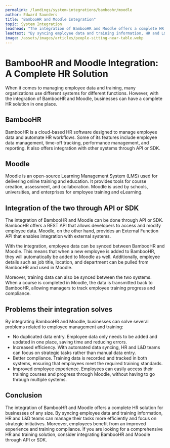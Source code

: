 ```yaml
---
permalink: /landings/system-integrations/bamboohr/moodle
author: Edward Saunders
title: "BambooHR and Moodle Integration"
topic: System Integration
leadhead: "The integration of BambooHR and Moodle offers a complete HR solution for businesses of any size"
leadtext: "By syncing employee data and training information, HR and L&D teams can manage their tasks more efficiently and focus on strategic initiatives. Moreover, employees benefit from an improved experience and training compliance. If you are looking for a comprehensive HR and training solution, consider integrating BambooHR and Moodle through API or SDK."
image: /assets/images/articles/people-sitting-near-table.webp
---
```

<div class="arttext">	<h1>BambooHR and Moodle Integration: A Complete HR Solution</h1>
	<p>When it comes to managing employee data and training, many organizations use different systems for different functions. However, with the integration of BambooHR and Moodle, businesses can have a complete HR solution in one place.</p>
	<h2>BambooHR</h2>
	<p>BambooHR is a cloud-based HR software designed to manage employee data and automate HR workflows. Some of its features include employee data management, time-off tracking, performance management, and reporting. It also offers integration with other systems through API or SDK.</p>
	<h2>Moodle</h2>
	<p>Moodle is an open-source Learning Management System (LMS) used for delivering online training and education. It provides tools for course creation, assessment, and collaboration. Moodle is used by schools, universities, and enterprises for employee training and eLearning.</p>
	<h2>Integration of the two through API or SDK</h2>
	<p>The integration of BambooHR and Moodle can be done through API or SDK. BambooHR offers a REST API that allows developers to access and modify employee data. Moodle, on the other hand, provides an External Function API that enables integration with external systems.</p>
	<p>With the integration, employee data can be synced between BambooHR and Moodle. This means that when a new employee is added to BambooHR, they will automatically be added to Moodle as well. Additionally, employee details such as job title, location, and department can be pulled from BambooHR and used in Moodle.</p>
	<p>Moreover, training data can also be synced between the two systems. When a course is completed in Moodle, the data is transmitted back to BambooHR, allowing managers to track employee training progress and compliance.</p>
	<h2>Problems their integration solves</h2>
	<p>By integrating BambooHR and Moodle, businesses can solve several problems related to employee management and training:</p>
	<ul>
		<li>No duplicated data entry. Employee data only needs to be added and updated in one place, saving time and reducing errors.</li>
		<li>Increased efficiency. With automated data syncing, HR and L&D teams can focus on strategic tasks rather than manual data entry.</li>
		<li>Better compliance. Training data is recorded and tracked in both systems, ensuring that employees meet the required training standards.</li>
		<li>Improved employee experience. Employees can easily access their training courses and progress through Moodle, without having to go through multiple systems.</li>
	</ul>
	<h2>Conclusion</h2>
	<p>The integration of BambooHR and Moodle offers a complete HR solution for businesses of any size. By syncing employee data and training information, HR and L&D teams can manage their tasks more efficiently and focus on strategic initiatives. Moreover, employees benefit from an improved experience and training compliance. If you are looking for a comprehensive HR and training solution, consider integrating BambooHR and Moodle through API or SDK.</p>
</div>